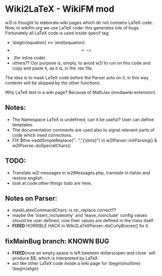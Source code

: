 Wiki2LaTeX - WikiFM mod
=======================

w2l is thought to elaborate wiki pages which do not contains LaTeX code. Now, in wikifm.org we use LaTeX code: this generates lots of bugs. Fortunately all LaTeX code is used inside specif tag:
* \begin{equation} <-> \end{equation}
* $$ <-> $$
* <math> <-> </math> (for inline code)
* others??
Our purpose is, simply, to avoid w2l to run on this code and copy and paste it, as it is, in the .tex file.

The idea is to mask LaTeX code before the Parser acts on it, in this way contents will be skipped by the other functions.

Why LaTeX text in a wiki page? Because of MathJax (mediawiki extension).

Notes:
------
- The Namespace LaTeX is undefined, can it be useful? User can define templates.
- The documentation comments are used also to signal relevant parts of code which need corrections.
- FIX $this->addSimpleReplace("...","{\dots}") in w2lParser::initParsing() & w2lPserse::doSpecialChars()

TODO:
-----
- Translate w2l messages in w2lMessages.php, translate in italian and restore english.
- look at code:other things todo are here.


Notes on Parser:
----------------
- maskLatexCommandChars: is str_replace correct??
- maybe the 'insert_includeonly' and 'leave_noinclude' config values should be user defined, now their values are defined in the class itself.
- __FIXED__ HORRIBLE HACK in Wiki2LaTeXParser::doCurlyBraces() fix it.


fixMainBug branch: KNOWN BUG
-----------------------------
- __FIXED__(now an empty space is left bewteen dollars)open and close <math></math> will produce $$, which is interpreted by LaTeX 
- act like other LaTeX code inside a wiki page for \begin{multline} \begin{align}